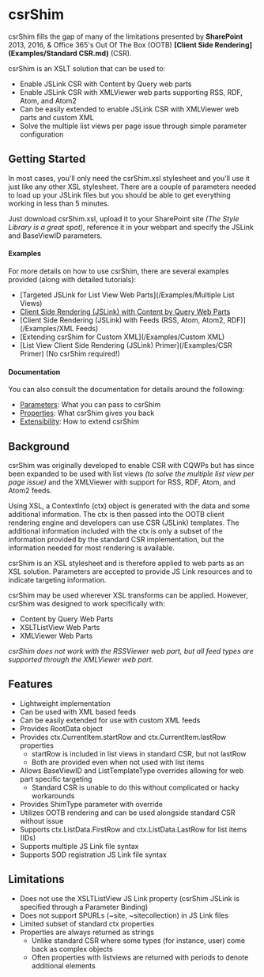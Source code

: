 # csrShim
csrShim fills the gap of many of the limitations presented by **SharePoint** 2013, 2016, & Office 365's Out Of The Box (OOTB) **[Client Side Rendering](Examples/Standard CSR.md)** (CSR).

csrShim is an XSLT solution that can be used to:
- Enable JSLink CSR with Content by Query web parts
- Enable JSLink CSR with XMLViewer web parts supporting RSS, RDF, Atom, and Atom2
- Can be easily extended to enable JSLink CSR with XMLViewer web parts and custom XML
- Solve the multiple list views per page issue through simple parameter configuration

## Getting Started
In most cases, you'll only need the csrShim.xsl stylesheet and you'll use it just like any other XSL stylesheet. There are a couple of parameters needed to load up your JSLink files but you should be able to get everything working in less than 5 minutes.

Just download csrShim.xsl, upload it to your SharePoint site *(The Style Library is a great spot)*, reference it in your webpart and specify the JSLink and BaseViewID parameters.

#### Examples
For more details on how to use csrShim, there are several examples provided (along with detailed tutorials):
- [Targeted JSLink for List View Web Parts](/Examples/Multiple List Views)
- [Client Side Rendering (JSLink) with Content by Query Web Parts](/Examples/CQWP)
- [Client Side Rendering (JSLink) with Feeds (RSS, Atom, Atom2, RDF)](/Examples/XML Feeds)
- [Extending csrShim for Custom XML](/Examples/Custom XML)
- [List View Client Side Rendering (JSLink) Primer](/Examples/CSR Primer) (No csrShim required!)

#### Documentation
You can also consult the documentation for details around the following:
- [Parameters](Examples/Parameters.md): What you can pass to csrShim
- [Properties](Examples/Properties.md): What csrShim gives you back 
- [Extensibility](Examples/Extensibility.md): How to extend csrShim

## Background
csrShim was originally developed to enable CSR with CQWPs but has since been expanded to be used with list views *(to solve the multiple list view per page issue)* and the XMLViewer with support for RSS, RDF, Atom, and Atom2 feeds.

Using XSL, a ContextInfo (ctx) object is generated with the data and some additional information. The ctx is then passed into the OOTB client rendering engine and developers can use CSR (JSLink) templates. The additional information included with the ctx is only a subset of the information provided by the standard CSR implementation, but the information needed for most rendering is available.

csrShim is an XSL stylesheet and is therefore applied to web parts as an XSL solution. Parameters are accepted to provide JS Link resources and to indicate targeting information.

csrShim may be used wherever XSL transforms can be applied. However, csrShim was designed to work specifically with:
- Content by Query Web Parts
- XSLTListView Web Parts
- XMLViewer Web Parts

*csrShim does not work with the RSSViewer web part, but all feed types are supported through the XMLViewer web part.*

## Features
- Lightweight implementation
- Can be used with XML based feeds
- Can be easily extended for use with custom XML feeds
- Provides RootData object
- Provides ctx.CurrentItem.startRow and ctx.CurrentItem.lastRow properties
  - startRow is included in list views in standard CSR, but not lastRow
  - Both are provided even when not used with list items
- Allows BaseViewID and ListTemplateType overrides allowing for web part specific targeting
  - Standard CSR is unable to do this without complicated or hacky workarounds
- Provides ShimType parameter with override
- Utilizes OOTB rendering and can be used alongside standard CSR without issue
- Supports ctx.ListData.FirstRow and ctx.ListData.LastRow for list items (IDs)
- Supports multiple JS Link file syntax
- Supports SOD registration JS Link file syntax

## Limitations
- Does not use the XSLTListView JS Link property (csrShim JSLink is specified through a Parameter Binding)
- Does not support SPURLs (~site, ~sitecollection) in JS Link files
- Limited subset of standard ctx properties
- Properties are always returned as strings
  - Unlike standard CSR where some types (for instance, user) come back as complex objects
  - Often properties with listviews are returned with periods to denote additional elements
